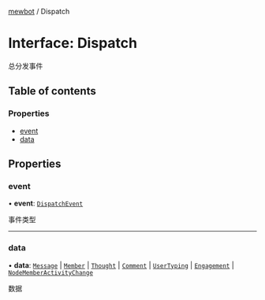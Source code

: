 [mewbot](../README.md) / Dispatch

# Interface: Dispatch

总分发事件

## Table of contents

### Properties

- [event](Dispatch.md#event)
- [data](Dispatch.md#data)

## Properties

### event

• **event**: [`DispatchEvent`](../enums/DispatchEvent.md)

事件类型

___

### data

• **data**: [`Message`](Message.md) \| [`Member`](Member.md) \| [`Thought`](Thought.md) \| [`Comment`](Comment.md) \| [`UserTyping`](UserTyping.md) \| [`Engagement`](Engagement.md) \| [`NodeMemberActivityChange`](../README.md#nodememberactivitychange)

数据
